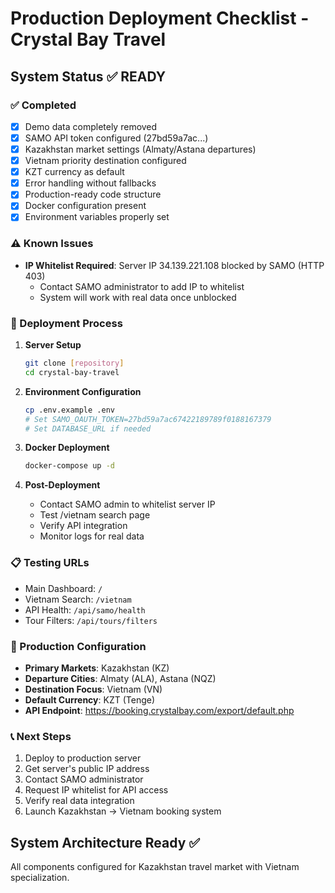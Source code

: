 # Production Deployment Checklist - Crystal Bay Travel

## System Status ✅ READY

### ✅ Completed
- [x] Demo data completely removed
- [x] SAMO API token configured (27bd59a7ac...)
- [x] Kazakhstan market settings (Almaty/Astana departures)
- [x] Vietnam priority destination configured
- [x] KZT currency as default
- [x] Error handling without fallbacks
- [x] Production-ready code structure
- [x] Docker configuration present
- [x] Environment variables properly set

### ⚠️ Known Issues
- **IP Whitelist Required**: Server IP 34.139.221.108 blocked by SAMO (HTTP 403)
  - Contact SAMO administrator to add IP to whitelist
  - System will work with real data once unblocked

### 🚀 Deployment Process

1. **Server Setup**
   ```bash
   git clone [repository]
   cd crystal-bay-travel
   ```

2. **Environment Configuration**
   ```bash
   cp .env.example .env
   # Set SAMO_OAUTH_TOKEN=27bd59a7ac67422189789f0188167379
   # Set DATABASE_URL if needed
   ```

3. **Docker Deployment**
   ```bash
   docker-compose up -d
   ```

4. **Post-Deployment**
   - Contact SAMO admin to whitelist server IP
   - Test /vietnam search page
   - Verify API integration
   - Monitor logs for real data

### 📋 Testing URLs
- Main Dashboard: `/`
- Vietnam Search: `/vietnam`
- API Health: `/api/samo/health`
- Tour Filters: `/api/tours/filters`

### 🔧 Production Configuration
- **Primary Markets**: Kazakhstan (KZ)
- **Departure Cities**: Almaty (ALA), Astana (NQZ)
- **Destination Focus**: Vietnam (VN)
- **Default Currency**: KZT (Tenge)
- **API Endpoint**: https://booking.crystalbay.com/export/default.php

### 📞 Next Steps
1. Deploy to production server
2. Get server's public IP address
3. Contact SAMO administrator
4. Request IP whitelist for API access
5. Verify real data integration
6. Launch Kazakhstan → Vietnam booking system

## System Architecture Ready ✅
All components configured for Kazakhstan travel market with Vietnam specialization.